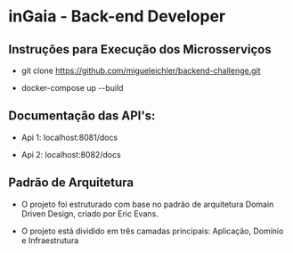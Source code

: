 # inGaia - Back-end Developer

## Instruções para Execução dos Microsserviços

- git clone https://github.com/migueleichler/backend-challenge.git

- docker-compose up --build

## Documentação das API's:

- Api 1: localhost:8081/docs

- Api 2: localhost:8082/docs

## Padrão de Arquitetura

- O projeto foi estruturado com base no padrão de arquitetura Domain Driven Design, criado por Eric Evans.

- O projeto está dividido em três camadas principais: Aplicação, Domínio e Infraestrutura
